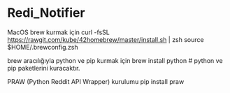 # Redi_Notifier

MacOS brew kurmak için
curl -fsSL https://rawgit.com/kube/42homebrew/master/install.sh | zsh
source $HOME/.brewconfig.zsh

brew aracılığıyla python ve pip kurmak için
brew install python # python ve pip paketlerini kuracaktır.

PRAW (Python Reddit API Wrapper) kurulumu
pip install praw